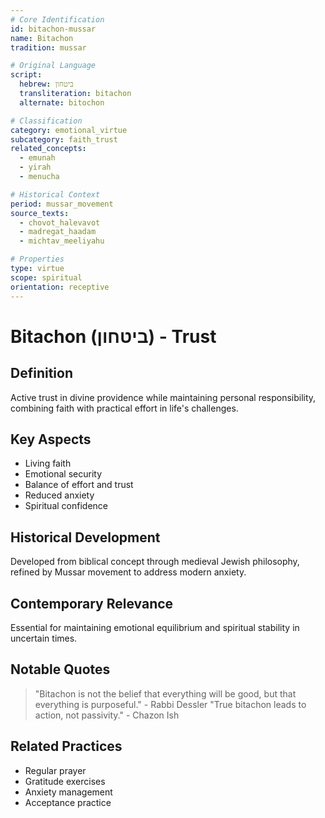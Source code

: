 ```yaml
---
# Core Identification
id: bitachon-mussar
name: Bitachon
tradition: mussar

# Original Language
script:
  hebrew: ביטחון
  transliteration: bitachon
  alternate: bitochon

# Classification
category: emotional_virtue
subcategory: faith_trust
related_concepts:
  - emunah
  - yirah
  - menucha

# Historical Context
period: mussar_movement
source_texts:
  - chovot_halevavot
  - madregat_haadam
  - michtav_meeliyahu

# Properties
type: virtue
scope: spiritual
orientation: receptive
---
```


# Bitachon (ביטחון) - Trust

## Definition
Active trust in divine providence while maintaining personal responsibility, combining faith with practical effort in life's challenges.

## Key Aspects
- Living faith
- Emotional security
- Balance of effort and trust
- Reduced anxiety
- Spiritual confidence

## Historical Development
Developed from biblical concept through medieval Jewish philosophy, refined by Mussar movement to address modern anxiety.

## Contemporary Relevance
Essential for maintaining emotional equilibrium and spiritual stability in uncertain times.

## Notable Quotes
> "Bitachon is not the belief that everything will be good, but that everything is purposeful." - Rabbi Dessler
> "True bitachon leads to action, not passivity." - Chazon Ish

## Related Practices
- Regular prayer
- Gratitude exercises
- Anxiety management
- Acceptance practice